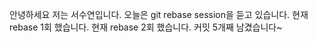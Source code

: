 안녕하세요
저는 서수연입니다.
오늘은 git rebase session을 듣고 있습니다.
현재 rebase 1회 했습니다.
현재 rebase 2회 했습니다.
커밋 5개째 남겼습니다~
